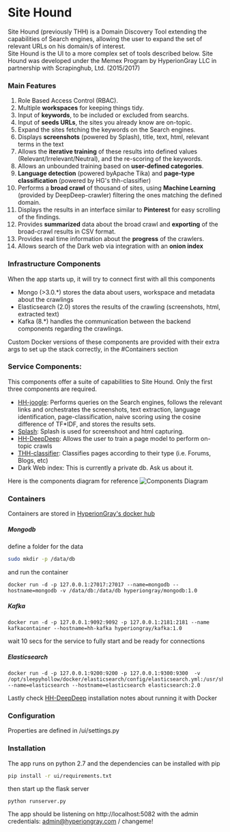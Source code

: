 # Site Hound
Site Hound (previously THH) is a Domain Discovery Tool extending the capabilities of Search engines, allowing the user to expand the set of relevant URLs on his domain/s of interest. <br>
Site Hound is the UI to a more complex set of tools described below.
Site Hound was developed under the Memex Program by HyperionGray LLC in partnership with Scrapinghub, Ltd. (2015/2017)

### Main Features

 1. Role Based Access Control (RBAC).
 2. Multiple __workspaces__ for keeping things tidy.
 3. Input of __keywords__, to be included or excluded from searchs. 
 4. Input of __seeds URLs__, the sites you already know are on-topic.
 5. Expand the sites fetching the keywords on the Search engines.
 6. Displays __screenshots__ (powered by Splash), title, text, html, relevant terms in the text 
 7. Allows the __iterative training__ of these results into defined values (Relevant/Irrelevant/Neutral), and the re-scoring of the keywords.
 8. Allows an unbounded training based on __user-defined categories__.
 9. __Language detection__ (powered byApache Tika) and __page-type classification__ (powered by HG's thh-classifier)
10. Performs a __broad crawl__ of thousand of sites, using __Machine Learning__ (provided by DeepDeep-crawler) filtering the ones matching the defined domain.
11. Displays the results in an interface similar to __Pinterest__ for easy scrolling of the findings.
12. Provides __summarized__ data about the broad crawl and __exporting__ of the broad-crawl results in CSV format.
13. Provides real time information about the __progress__ of the crawlers.
14. Allows search of the Dark web via integration with an __onion index__ 

   
    
### Infrastructure Components

When the app starts up, it will try to connect first with all this components    
- Mongo (>3.0.*) stores the data about users, workspace and metadata about the crawlings 
- Elasticsearch (2.0) stores the results of the crawling (screenshots, html, extracted text)
- Kafka (8.*) handles the communication between the backend components regarding the crawlings.

Custom Docker versions of these components are provided with their extra args to set up the stack correctly, in the #Containers section 
    

### Service Components:

This components offer a suite of capabilities to Site Hound. Only the first three components are required.

- [HH-joogle](https://github.com/TeamHG-Memex/hh-joogle): Performs queries on the Search engines, follows the relevant links and orchestrates the screenshots, text extraction, 
language identification, page-classification, naive scoring using the cosine difference of TF*IDF, and stores the results sets.<br>
- [Splash](https://github.com/scrapinghub/splash): Splash is used for screenshoot and html capturing.
- [HH-DeepDeep](https://github.com/TeamHG-Memex/hh-deep-deep): Allows the user to train a page model to perform on-topic crawls
- [THH-classifier](https://github.com/TeamHG-Memex/thh-classifiers): Classifies pages according to their type (i.e. Forums, Blogs, etc)
- Dark Web index: This is currently a private db. Ask us about it.


Here is the components diagram for reference
![Components Diagram](https://github.com/TeamHG-Memex/the-headless-horseman/blob/develop/docs/img/components-diagram.png) 



### Containers
Containers are stored in [HyperionGray's docker hub](https://hub.docker.com/u/hyperiongray/dashboard/)


##### Mongodb
define a folder for the data
```bash
sudo mkdir -p /data/db
```
and run the container
```
docker run -d -p 127.0.0.1:27017:27017 --name=mongodb --hostname=mongodb -v /data/db:/data/db hyperiongray/mongodb:1.0
```

##### Kafka
```
docker run -d -p 127.0.0.1:9092:9092 -p 127.0.0.1:2181:2181 --name kafkacontainer --hostname=hh-kafka hyperiongray/kafka:1.0
```
wait 10 secs for the service to fully start and be ready for connections
    

##### Elasticsearch
```
docker run -d -p 127.0.0.1:9200:9200 -p 127.0.0.1:9300:9300  -v /opt/sleepyhollow/docker/elasticsearch/config/elasticsearch.yml:/usr/share/elasticsearch/config/elasticsearch.yml --name=elasticsearch --hostname=elasticsearch elasticsearch:2.0
```

Lastly check [HH-DeepDeep](https://github.com/TeamHG-Memex/hh-deep-deep) installation notes about running it with Docker


### Configuration

Properties are defined in /ui/settings.py    


### Installation

The app runs on python 2.7 and the dependencies can be installed with pip
```bash
pip install -r ui/requirements.txt
```
then start up the flask server
```
python runserver.py
```
The app should be listening on http://localhost:5082 with the admin credentials: admin@hyperiongray.com / changeme!
